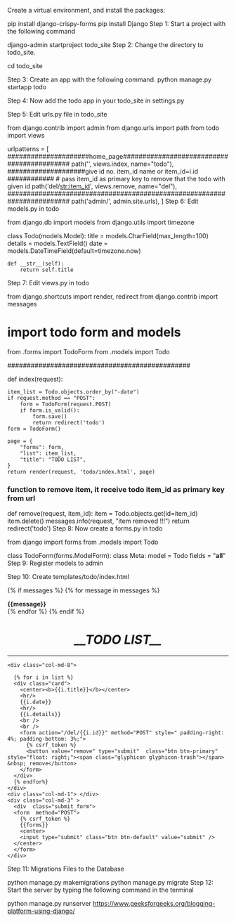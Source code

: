 Create a virtual environment, and install the packages:

pip install django-crispy-forms
pip install Django
Step 1: Start a project with the following command

django-admin startproject todo_site
Step 2:  Change the directory to todo_site.

cd todo_site


Step 3: Create an app with the following command.
python manage.py startapp todo

Step 4: Now add the todo app in your todo_site in settings.py

Step 5: Edit urls.py file in todo_site 



 from django.contrib import admin
from django.urls import path
from todo import views

urlpatterns = [
    #####################home_page###########################################
    path('', views.index, name="todo"),
    ####################give id no. item_id name or item_id=i.id ############
    # pass item_id as primary key to remove that the todo with given id
    path('del/<str:item_id>', views.remove, name="del"),
    ########################################################################
    path('admin/', admin.site.urls),
]
Step 6: Edit models.py in todo



 from django.db import models
from django.utils import timezone


class Todo(models.Model):
    title = models.CharField(max_length=100)
    details = models.TextField()
    date = models.DateTimeField(default=timezone.now)

    def __str__(self):
        return self.title
Step 7: Edit views.py in todo


from django.shortcuts import render, redirect
from django.contrib import messages

# import todo form and models

from .forms import TodoForm
from .models import Todo

###############################################


def index(request):

    item_list = Todo.objects.order_by("-date")
    if request.method == "POST":
        form = TodoForm(request.POST)
        if form.is_valid():
            form.save()
            return redirect('todo')
    form = TodoForm()

    page = {
        "forms": form,
        "list": item_list,
        "title": "TODO LIST",
    }
    return render(request, 'todo/index.html', page)


### function to remove item, it receive todo item_id as primary key from url ##
def remove(request, item_id):
    item = Todo.objects.get(id=item_id)
    item.delete()
    messages.info(request, "item removed !!!")
    return redirect('todo')
Step 8: Now create a forms.py in todo 



 from django import forms
from .models import Todo


class TodoForm(forms.ModelForm):
    class Meta:
        model = Todo
        fields = "__all__"
Step 9: Register models to admin 


Step 10: Create templates/todo/index.html 



 <!DOCTYPE html>
<html lang="en" dir="ltr">

<head>

  <meta charset="utf-8">
  <title>{{title}}</title>
  <meta name="viewport" content="width=device-width, initial-scale=1">
  <link rel="stylesheet" href="https://maxcdn.bootstrapcdn.com/bootstrap/3.3.7/css/bootstrap.min.css">
  <script src="https://ajax.googleapis.com/ajax/libs/jquery/3.3.1/jquery.min.js"></script>
  <script src="https://maxcdn.bootstrapcdn.com/bootstrap/3.3.7/js/bootstrap.min.js"></script>
  <!--style-->
  <style>
  .card {

   box-shadow: 0 4px 8px 0 rgba(0,0,0,0.5),
               0 6px 20px 0 rgba(0,0,0,0.39);
   background: lightpink;
   margin-bottom : 5%;
   border-radius: 25px;
   padding : 2%;
   overflow: auto;
   resize: both;
   text-overflow: ellipsis;
  }
  .card:hover{
    background: lightblue;
  }

  .submit_form{

    text-align: center;
    padding: 3%;
    background: pink;
    border-radius: 25px;
    box-shadow: 0 4px 8px 0 rgba(0,0,0,0.4),
                0 6px 20px 0 rgba(0,0,0,0.36);
  }
  </style>

</head>

<body  class="container-fluid">

  {% if messages %}
  {% for message in messages %}
  <div class="alert alert-info">
    <strong>{{message}}</strong>
  </div>
  {% endfor %}
  {% endif %}

  <center class="row">
    <h1><i>__TODO LIST__</i></h1>
    <hr />
  </center>

  <div class="row">

    <div class="col-md-8">

      {% for i in list %}
      <div class="card">
        <center><b>{{i.title}}</b></center>
        <hr/>
        {{i.date}}
        <hr/>
        {{i.details}}
        <br />
        <br />
        <form action="/del/{{i.id}}" method="POST" style=" padding-right: 4%; padding-bottom: 3%;">
          {% csrf_token %}
          <button value="remove" type="submit"  class="btn btn-primary" style="float: right;"><span class="glyphicon glyphicon-trash"></span> &nbsp; remove</button>
        </form>
      </div>
      {% endfor%}
    </div>
    <div class="col-md-1"> </div>
    <div class="col-md-3" >
      <div  class="submit_form">
      <form  method="POST">
        {% csrf_token %}
        {{forms}}
        <center>
        <input type="submit" class="btn btn-default" value="submit" />
      </center>
      </form>
    </div>
  </div>
</div>
</body>

</html>
Step 11: Migrations Files to the Database

python manage.py makemigrations
python manage.py migrate
Step 12: Start the server by typing the following command in the terminal 

python manage.py runserver
https://www.geeksforgeeks.org/blogging-platform-using-django/
